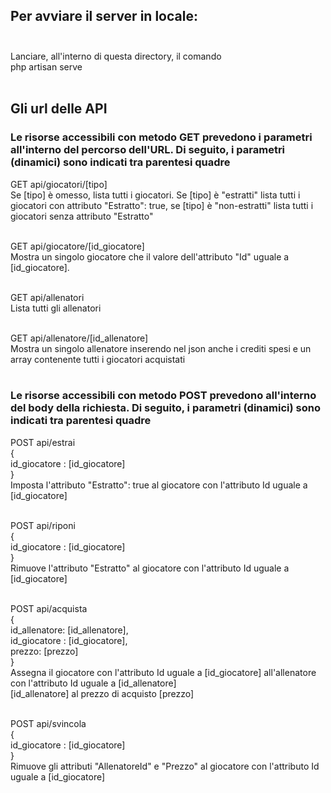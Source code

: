 ## Per avviare il server in locale:<br /><br />
Lanciare, all'interno di questa directory, il comando <br />
php artisan serve<br /><br />

## Gli url delle API<br />

### Le risorse accessibili con metodo GET prevedono i parametri all'interno del percorso dell'URL. Di seguito, i parametri (dinamici) sono indicati tra parentesi quadre
GET api/giocatori/[tipo]<br />
Se [tipo] è omesso, lista tutti i giocatori. Se [tipo] è "estratti" lista tutti i giocatori con attributo "Estratto": true, se [tipo] è "non-estratti" lista tutti i giocatori senza attributo "Estratto"<br /><br />

GET api/giocatore/[id_giocatore]<br />
Mostra un singolo giocatore che il valore dell'attributo "Id" uguale a [id_giocatore].<br /><br />

GET api/allenatori<br />
Lista tutti gli allenatori<br /><br />

GET api/allenatore/[id_allenatore]<br />
Mostra un singolo allenatore inserendo nel json anche i crediti spesi e un array contenente tutti i giocatori acquistati<br /><br />


### Le risorse accessibili con metodo POST prevedono all'interno del body della richiesta. Di seguito, i parametri (dinamici) sono indicati tra parentesi quadre
POST api/estrai<br />
{<br />
    id_giocatore : [id_giocatore]<br />
}<br />
Imposta l'attributo "Estratto": true al giocatore con l'attributo Id uguale a [id_giocatore]<br /><br />

POST api/riponi<br />
{<br />
    id_giocatore : [id_giocatore]<br />
}<br />
Rimuove l'attributo "Estratto" al giocatore con l'attributo Id uguale a [id_giocatore]<br /><br />

POST api/acquista<br />
{<br />
    id_allenatore: [id_allenatore],<br />
    id_giocatore : [id_giocatore],<br />
    prezzo: [prezzo]<br />
}<br />
Assegna il giocatore con l'attributo Id uguale a [id_giocatore] all'allenatore con l'attributo Id uguale a [id_allenatore]<br />[id_allenatore] al prezzo di acquisto [prezzo]<br /><br />

POST api/svincola<br />
{<br />
    id_giocatore : [id_giocatore]<br />
}<br />
Rimuove gli attributi "AllenatoreId" e "Prezzo" al giocatore con l'attributo Id uguale a [id_giocatore]